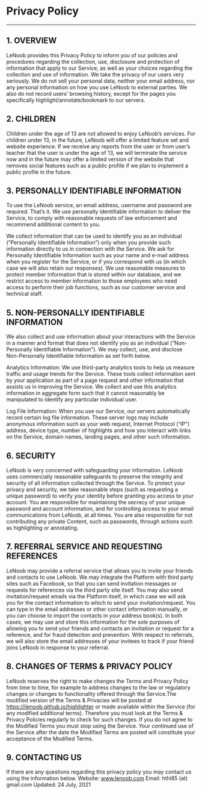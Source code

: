 # Privacy Policy

---

## 1. OVERVIEW

LeNoob provides this Privacy Policy to inform you of our policies and procedures regarding the collection, use, disclosure and protection of information that apply to our Service, as well as your choices regarding the collection and use of information. We take the privacy of our users very seriously. We do not sell your personal data, neither your email address, nor any personal information on how you use LeNoob to external parties. We also do not record users’ browsing history, except for the pages you specifically highlight/annotate/bookmark to our servers.

## 2. CHILDREN

Children under the age of 13 are not allowed to enjoy LeNoob’s services. For children under 13, in the future, LeNoob will offer a limited feature set and website experience. If we receive any reports from the user or from user’s teacher that the user is under the age of 13, we will terminate the service now and in the future may offer a limited version of the website that removes social features such as a public profile if we plan to implement a public profile in the future.

## 3. PERSONALLY IDENTIFIABLE INFORMATION

To use the LeNoob service, an email address, username and password are required. That’s it. We use personally identifiable information to deliver the Service, to comply with reasonable requests of law enforcement and recommend additional content to you.

We collect information that can be used to identify you as an individual (“Personally Identifiable Information”) only when you provide such information directly to us in connection with the Service. We ask for Personally Identifiable Information such as your name and e-mail address when you register for the Service, or if you correspond with us (in which case we will also retain our responses). We use reasonable measures to protect member information that is stored within our database, and we restrict access to member information to those employees who need access to perform their job functions, such as our customer service and technical staff.

## 5. NON-PERSONALLY IDENTIFIABLE INFORMATION

We also collect and use information about your interactions with the Service in a manner and format that does not identify you as an individual (“Non-Personally Identifiable Information”). We may collect, use, and disclose Non-Personally Identifiable Information as set forth below.

Analytics Information: We use third-party analytics tools to help us measure traffic and usage trends for the Service. These tools collect information sent by your application as part of a page request and other information that assists us in improving the Service. We collect and use this analytics information in aggregate form such that it cannot reasonably be manipulated to identify any particular individual user.

Log File Information: When you use our Service, our servers automatically record certain log file information. These server logs may include anonymous information such as your web request, Internet Protocol (“IP”) address, device type, number of highlights and how you interact with links on the Service, domain names, landing pages, and other such information.

## 6. SECURITY

LeNoob is very concerned with safeguarding your information. LeNoob uses commercially reasonable safeguards to preserve the integrity and security of all information collected through the Service. To protect your privacy and security, we take reasonable steps (such as requesting a unique password) to verify your identity before granting you access to your account. You are responsible for maintaining the secrecy of your unique password and account information, and for controlling access to your email communications from LeNoob, at all times. You are also responsible for not contributing any private Content, such as passwords, through actions such as highlighting or annotating.

## 7. REFERRAL SERVICE AND REQUESTING REFERENCES

LeNoob may provide a referral service that allows you to invite your friends and contacts to use LeNoob. We may integrate the Platform with third party sites such as Facebook, so that you can send invitation messages or requests for references via the third party site itself. You may also send invitation/request emails via the Platform itself, in which case we will ask you for the contact information to which to send your invitation/request. You can type in the email addresses or other contact information manually, or you can choose to import the contacts in your address book(s). In both cases, we may use and store this information for the sole purposes of allowing you to send your friends and contacts an invitation or request for a reference, and for fraud detection and prevention. With respect to referrals, we will also store the email addresses of your invitees to track if your friend joins LeNoob in response to your referral.

## 8. CHANGES OF TERMS & PRIVACY POLICY

LeNoob reserves the right to make changes the Terms and Privacy Policy from time to time, for example to address changes to the law or regulatory changes or changes to functionality offered through the Service.The modified version of the Terms & Privacies will be posted at https://ilenoob.github.io/highlighter or made available within the Service (for any modified additional terms). Therefore you must look at the Terms & Privacy Policies regularly to check for such changes. If you do not agree to the Modified Terms you must stop using the Service. Your continued use of the Service after the date the Modified Terms are posted will constitute your acceptance of the Modified Terms.

## 9. CONTACTING US

If there are any questions regarding this privacy policy you may contact us using the information below.
Website: www.lenoob.com
Email: hthl85 (at) gmail.com
Updated: 24 July, 2021

